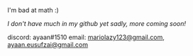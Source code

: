 I'm bad at math :)


*I don't have much in my github yet sadly, more coming soon!*

discord: ayaan#1510
email: mariolazy123@gmail.com, ayaan.eusufzai@gmail.com
<!---
EARTHIIAN/EARTHIIAN is a ✨ special ✨ repository because its `README.md` (this file) appears on your GitHub profile.
You can click the Preview link to take a look at your changes.
--->
